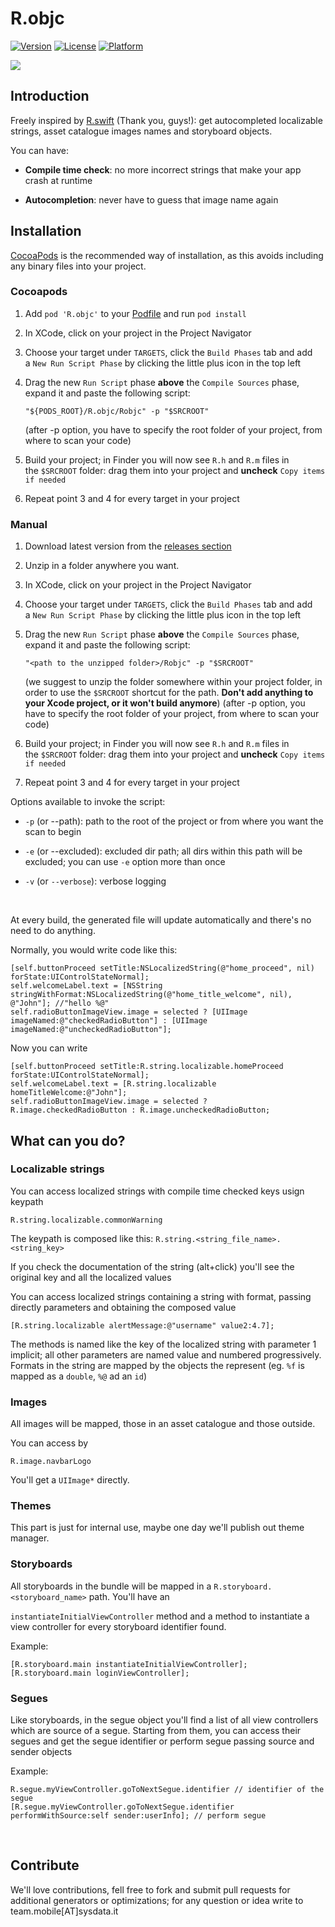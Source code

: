 R.objc
======

[![Version](https://img.shields.io/cocoapods/v/R.objc.svg?style=flat)](http://cocoapods.org/pods/R.objc)
[![License](https://img.shields.io/cocoapods/l/R.objc.svg?style=flat)](http://cocoapods.org/pods/R.objc)
[![Platform](https://img.shields.io/cocoapods/p/R.objc.svg?style=flat)](http://cocoapods.org/pods/R.objc)

![](https://github.com/SysdataSpA/R.objc/blob/master/R.objc_example.gif)

Introduction
------------

Freely inspired by [R.swift](https://github.com/mac-cain13/R.swift) (Thank you,
guys!): get autocompleted localizable strings, asset catalogue images names and
storyboard objects.

You can have:

-   **Compile time check**: no more incorrect strings that make your app crash
    at runtime

-   **Autocompletion**: never have to guess that image name again

Installation
------------

[CocoaPods](http://cocoapods.org/) is the recommended way of installation, as
this avoids including any binary files into your project.

### Cocoapods

1.  Add `pod 'R.objc'` to your [Podfile](http://cocoapods.org/#get_started) and
    run `pod install`

2.  In XCode, click on your project in the Project Navigator

3.  Choose your target under `TARGETS`, click the `Build Phases` tab and add
    a `New Run Script Phase` by clicking the little plus icon in the top left

4.  Drag the new `Run Script` phase **above** the `Compile Sources` phase,
    expand it and paste the following script: 

    ~~~~~~~~~~~~~~~~~~~~~~~~~~~~~~~~~~~~~~~~~~~~~~~~~~~~~~~~~~~~~~~~~~~~~~~~~~~~
    "${PODS_ROOT}/R.objc/Robjc" -p "$SRCROOT"
    ~~~~~~~~~~~~~~~~~~~~~~~~~~~~~~~~~~~~~~~~~~~~~~~~~~~~~~~~~~~~~~~~~~~~~~~~~~~~

    (after -p option, you have to specify the root folder of your project, from
    where to scan your code)

5.  Build your project; in Finder you will now see `R.h` and `R.m` files in
    the `$SRCROOT` folder: drag them into your project and **uncheck** `Copy
    items if needed`

6.  Repeat point 3 and 4 for every target in your project

### Manual

1.  Download latest version from the [releases
    section](https://github.com/SysdataSpA/R.objc/releases)

2.  Unzip in a folder anywhere you want.

3.  In XCode, click on your project in the Project Navigator

4.  Choose your target under `TARGETS`, click the `Build Phases` tab and add
    a `New Run Script Phase` by clicking the little plus icon in the top left

5.  Drag the new `Run Script` phase **above** the `Compile Sources` phase,
    expand it and paste the following script: 

    ~~~~~~~~~~~~~~~~~~~~~~~~~~~~~~~~~~~~~~~~~~~~~~~~~~~~~~~~~~~~~~~~~~~~~~~~~~~~
    "<path to the unzipped folder>/Robjc" -p "$SRCROOT"
    ~~~~~~~~~~~~~~~~~~~~~~~~~~~~~~~~~~~~~~~~~~~~~~~~~~~~~~~~~~~~~~~~~~~~~~~~~~~~

    (we suggest to unzip the folder somewhere within your project folder, in
    order to use the `$SRCROOT` shortcut for the path. **Don't add anything to
    your Xcode project, or it won't build anymore**) (after -p option, you have
    to specify the root folder of your project, from where to scan your code)

6.  Build your project; in Finder you will now see `R.h` and `R.m` files in
    the `$SRCROOT` folder: drag them into your project and **uncheck** `Copy
    items if needed`

7.  Repeat point 3 and 4 for every target in your project

Options available to invoke the script:

-   `-p` (or --path): path to the root of the project or from where you want the
    scan to begin

-   `-e` (or --excluded): excluded dir path; all dirs within this path will be
    excluded; you can use `-e` option more than once

-   `-v` (or `--verbose`): verbose logging

 

At every build, the generated file will update automatically and there's no need
to do anything.

Normally, you would write code like this:

~~~~~~~~~~~~~~~~~~~~~~~~~~~~~~~~~~~~~~~~~~~~~~~~~~~~~~~~~~~~~~~~~~~~~~~~~~~~~~~~
[self.buttonProceed setTitle:NSLocalizedString(@"home_proceed", nil) forState:UIControlStateNormal];
self.welcomeLabel.text = [NSString stringWithFormat:NSLocalizedString(@"home_title_welcome", nil), @"John"]; //"hello %@"
self.radioButtonImageView.image = selected ? [UIImage imageNamed:@"checkedRadioButton"] : [UIImage imageNamed:@"uncheckedRadioButton"];
~~~~~~~~~~~~~~~~~~~~~~~~~~~~~~~~~~~~~~~~~~~~~~~~~~~~~~~~~~~~~~~~~~~~~~~~~~~~~~~~

Now you can write

~~~~~~~~~~~~~~~~~~~~~~~~~~~~~~~~~~~~~~~~~~~~~~~~~~~~~~~~~~~~~~~~~~~~~~~~~~~~~~~~
[self.buttonProceed setTitle:R.string.localizable.homeProceed forState:UIControlStateNormal];
self.welcomeLabel.text = [R.string.localizable homeTitleWelcome:@"John"];
self.radioButtonImageView.image = selected ? R.image.checkedRadioButton : R.image.uncheckedRadioButton;
~~~~~~~~~~~~~~~~~~~~~~~~~~~~~~~~~~~~~~~~~~~~~~~~~~~~~~~~~~~~~~~~~~~~~~~~~~~~~~~~

What can you do?
----------------

### Localizable strings

You can access localized strings with compile time checked keys usign keypath

~~~~~~~~~~~~~~~~~~~~~~~~~~~~~~~~~~~~~~~~~~~~~~~~~~~~~~~~~~~~~~~~~~~~~~~~~~~~~~~~
R.string.localizable.commonWarning
~~~~~~~~~~~~~~~~~~~~~~~~~~~~~~~~~~~~~~~~~~~~~~~~~~~~~~~~~~~~~~~~~~~~~~~~~~~~~~~~

The keypath is composed like this: `R.string.<string_file_name>.<string_key>`

If you check the documentation of the string (alt+click) you'll see the original
key and all the localized values

You can access localized strings containing a string with format, passing
directly parameters and obtaining the composed value

~~~~~~~~~~~~~~~~~~~~~~~~~~~~~~~~~~~~~~~~~~~~~~~~~~~~~~~~~~~~~~~~~~~~~~~~~~~~~~~~
[R.string.localizable alertMessage:@"username" value2:4.7];
~~~~~~~~~~~~~~~~~~~~~~~~~~~~~~~~~~~~~~~~~~~~~~~~~~~~~~~~~~~~~~~~~~~~~~~~~~~~~~~~

The methods is named like the key of the localized string with parameter 1
implicit; all other parameters are named value and numbered progressively.
Formats in the string are mapped by the objects the represent (eg. `%f` is
mapped as a `double`, `%@` ad an `id`)

### Images

All images will be mapped, those in an asset catalogue and those outside.

You can access by

~~~~~~~~~~~~~~~~~~~~~~~~~~~~~~~~~~~~~~~~~~~~~~~~~~~~~~~~~~~~~~~~~~~~~~~~~~~~~~~~
R.image.navbarLogo
~~~~~~~~~~~~~~~~~~~~~~~~~~~~~~~~~~~~~~~~~~~~~~~~~~~~~~~~~~~~~~~~~~~~~~~~~~~~~~~~

You'll get a `UIImage*` directly.

### Themes

This part is just for internal use, maybe one day we'll publish out theme
manager.

### Storyboards

All storyboards in the bundle will be mapped in a
`R.storyboard.<storyboard_name>` path. You'll have an

`instantiateInitialViewController` method and a method to instantiate a view
controller for every storyboard identifier found.

Example:

~~~~~~~~~~~~~~~~~~~~~~~~~~~~~~~~~~~~~~~~~~~~~~~~~~~~~~~~~~~~~~~~~~~~~~~~~~~~~~~~
[R.storyboard.main instantiateInitialViewController];
[R.storyboard.main loginViewController];
~~~~~~~~~~~~~~~~~~~~~~~~~~~~~~~~~~~~~~~~~~~~~~~~~~~~~~~~~~~~~~~~~~~~~~~~~~~~~~~~

### Segues

Like storyboards, in the segue object you'll find a list of all view controllers
which are source of a segue. Starting from them, you can access their segues and
get the segue identifier or perform segue passing source and sender objects

Example:

~~~~~~~~~~~~~~~~~~~~~~~~~~~~~~~~~~~~~~~~~~~~~~~~~~~~~~~~~~~~~~~~~~~~~~~~~~~~~~~~
R.segue.myViewController.goToNextSegue.identifier // identifier of the segue
[R.segue.myViewController.goToNextSegue.identifier performWithSource:self sender:userInfo]; // perform segue
~~~~~~~~~~~~~~~~~~~~~~~~~~~~~~~~~~~~~~~~~~~~~~~~~~~~~~~~~~~~~~~~~~~~~~~~~~~~~~~~

 

Contribute
----------

We'll love contributions, fell free to fork and submit pull requests for
additional generators or optimizations; for any question or idea write to
team.mobile[AT]sysdata.it
